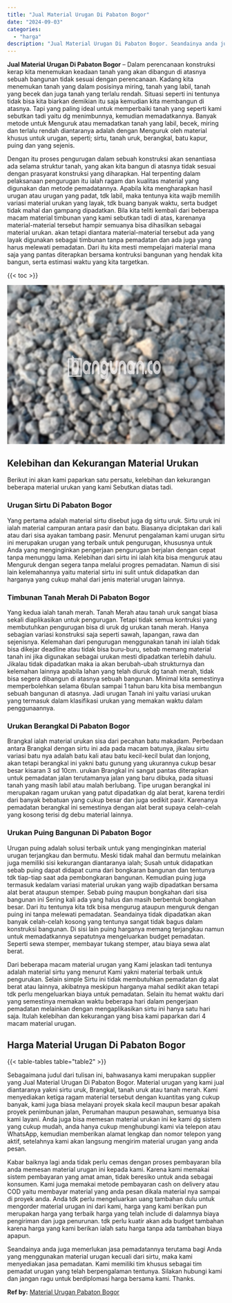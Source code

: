 ```yaml
---
title: "Jual Material Urugan Di Pabaton Bogor"
date: "2024-09-03"
categories: 
  - "harga"
description: "Jual Material Urugan Di Pabaton Bogor. Seandainya anda juga memerlukan jasa pemadatannya terutama bagi Anda yang menggunakan material urugan kecuali dari sir..."
---
```


**Jual Material Urugan Di Pabaton Bogor** – Dalam perencanaan konstruksi kerap kita menemukan keadaan tanah yang akan dibangun di atasnya sebuah bangunan tidak sesuai dengan perencanaan. Kadang kita menemukan tanah yang dalam posisinya miring, tanah yang labil, tanah yang becek dan juga tanah yang terlalu rendah. Situasi seperti ini tentunya tidak bisa kita biarkan demikian itu saja kemudian kita membangun di atasnya. Tapi yang paling ideal untuk memperbaiki tanah yang seperti kami sebutkan tadi yaitu dg menimbunnya, kemudian memadatkannya. Banyak metode untuk Menguruk atau memadatkan tanah yang labil, becek, miring dan terlalu rendah diantaranya adalah dengan Menguruk oleh material khusus untuk urugan, seperti; sirtu, tanah uruk, berangkal, batu kapur, puing dan yang sejenis.

Dengan itu proses pengurugan dalam sebuah konstruksi akan senantiasa ada selama struktur tanah, yang akan kita bangun di atasnya tidak sesuai dengan prasyarat konstruksi yang diharapkan. Hal terpenting dalam pelaksanaan pengurugan itu ialah ragam dan kualitas material yang digunakan dan metode pemadatannya. Apabila kita mengharapkan hasil urugan atau urugan yang padat, tdk labil, maka tentunya kita wajib memilih variasi material urukan yang layak, tdk buang banyak waktu, serta budget tidak mahal dan gampang dipadatkan. Bila kita teliti kembali dari beberapa macam material timbunan yang kami sebutkan tadi di atas, karenanya material-material tersebut hampir semuanya bisa dihasilkan sebagai material urukan. akan tetapi diantara material-material tersebut ada yang layak digunakan sebagai timbunan tanpa pemadatan dan ada juga yang harus melewati pemadatan. Dari itu kita mesti mempelajari material mana saja yang pantas diterapkan bersama kontruksi bangunan yang hendak kita bangun, serta estimasi waktu yang kita targetkan.

{{< toc >}}

![Jual Material Urugan Di Pabaton Bogor](/images/jual-urugan-23.png)

## Kelebihan dan Kekurangan Material Urukan

Berikut ini akan kami paparkan satu persatu, kelebihan dan kekurangan beberapa material urukan yang kami Sebutkan diatas tadi.

### Urugan Sirtu Di Pabaton Bogor

Yang pertama adalah material sirtu disebut juga dg sirtu uruk. Sirtu uruk ini ialah material campuran antara pasir dan batu. Biasanya diciptakan dari kali atau dari sisa ayakan tambang pasir. Menurut pengalaman kami urugan sirtu ini merupakan urugan yang terbaik untuk pengurugan, khususnya untuk Anda yang menginginkan pengerjaan pengurugan berjalan dengan cepat tanpa menunggu lama. Kelebihan dari sirtu ini ialah kita bisa menguruk atau Menguruk dengan segera tanpa melalui progres pemadatan. Namun di sisi lain kelemahannya yaitu material sirtu ini sulit untuk didapatkan dan harganya yang cukup mahal dari jenis material urugan lainnya.

### Timbunan Tanah Merah Di Pabaton Bogor

Yang kedua ialah tanah merah. Tanah Merah atau tanah uruk sangat biasa sekali diaplikasikan untuk pengurugan. Tetapi tidak semua kontruksi yang membutuhkan pengurugan bisa di uruk dg urukan tanah merah. Hanya sebagian variasi konstruksi saja seperti sawah, lapangan, rawa dan sejenisnya. Kelemahan dari pengurugan menggunakan tanah ini ialah tidak bisa dikejar deadline atau tidak bisa buru-buru, sebab memang material tanah ini jika digunakan sebagai urukan mesti dipadatkan terlebih dahulu. Jikalau tidak dipadatkan maka ia akan berubah-ubah strukturnya dan kelemahan lainnya apabila lahan yang telah diuruk dg tanah merah, tidak bisa segera dibangun di atasnya sebuah bangunan. Minimal kita semestinya memperbolehkan selama 6bulan sampai 1 tahun baru kita bisa membangun sebuah bangunan di atasnya. Jadi urugan Tanah ini yaitu variasi urukan yang termasuk dalam klasifikasi urukan yang memakan waktu dalam penggunaannya.

### Urukan Berangkal Di Pabaton Bogor

Brangkal ialah material urukan sisa dari pecahan batu makadam. Perbedaan antara Brangkal dengan sirtu ini ada pada macam batunya, jikalau sirtu variasi batu nya adalah batu kali atau batu kecil-kecil bulat dan lonjong, akan tetapi berangkal ini yakni batu gunung yang ukurannya cukup besar besar kisaran 3 sd 10cm. urukan Brangkal ini sangat pantas diterapkan untuk pemadatan jalan terutamanya jalan yang baru dibuka, pada situasi tanah yang masih labil atau malah berlubang. Tipe urugan berangkal ini merupakan ragam urukan yang patut dipadatkan dg alat berat, karena terdiri dari banyak bebatuan yang cukup besar dan juga sedikit pasir. Karenanya pemadatan berangkal ini semestinya dengan alat berat supaya celah-celah yang kosong terisi dg debu material lainnya.

### Urukan Puing Bangunan Di Pabaton Bogor

Urugan puing adalah solusi terbaik untuk yang menginginkan material urugan terjangkau dan bermutu. Meski tidak mahal dan bermutu melainkan juga memiliki sisi kekurangan diantaranya ialah; Susah untuk didapatkan sebab puing dapat didapat cuma dari bongkaran bangunan dan tentunya tdk tiap-tiap saat ada pembongkaran bangunan. Kemudian puing juga termasuk kedalam variasi material urukan yang wajib dipadatkan bersama alat berat ataupun stemper. Sebab puing maupun bongkahan dari sisa bangunan ini Sering kali ada yang halus dan masih berbentuk bongkahan besar. Dari itu tentunya kita tdk bisa mengurug ataupun menguruk dengan puing ini tanpa melewati pemadatan. Seandainya tidak dipadatkan akan banyak celah-celah kosong yang tentunya sangat tidak bagus dalam konstruksi bangunan. Di sisi lain puing harganya memang terjangkau namun untuk memadatkannya sepatutnya mengeluarkan budget pemadatan. Seperti sewa stemper, membayar tukang stemper, atau biaya sewa alat berat.

Dari beberapa macam material urugan yang Kami jelaskan tadi tentunya adalah material sirtu yang menurut Kami yakni material terbaik untuk pengurukan. Selain simple Sirtu ini tidak membutuhkan pemadatan dg alat berat atau lainnya, akibatnya meskipun harganya mahal sedikit akan tetapi tdk perlu mengeluarkan biaya untuk pemadatan. Selain itu hemat waktu dari yang semestinya memakan waktu beberapa hari dalam pengerjaan pemadatan melainkan dengan mengaplikasikan sirtu ini hanya satu hari saja. Itulah kelebihan dan kekurangan yang bisa kami paparkan dari 4 macam material urugan.

## Harga Material Urugan Di Pabaton Bogor

{{< table-tables table="table2" >}}

Sebagaimana judul dari tulisan ini, bahwasanya kami merupakan supplier yang Jual Material Urugan Di Pabaton Bogor. Material urugan yang kami jual diantaranya yakni sirtu uruk, Brangkal, tanah uruk atau tanah merah. Kami menyediakan ketiga ragam material tersebut dengan kuantitas yang cukup banyak, kami juga biasa melayani proyek skala kecil maupun besar apakah proyek penimbunan jalan, Perumahan maupun pesawahan, semuanya bisa kami layani. Anda juga bisa memesan material urukan ini ke kami dg sistem yang cukup mudah, anda hanya cukup menghubungi kami via telepon atau WhatsApp, kemudian memberikan alamat lengkap dan nomor telepon yang aktif, setelahnya kami akan langsung mengirim material urugan yang anda pesan.

Kabar baiknya lagi anda tidak perlu cemas dengan proses pembayaran bila anda memesan material urugan ini kepada kami. Karena kami memakai sistem pembayaran yang amat aman, tidak beresiko untuk anda sebagai konsumen. Kami juga memakai metode pembayaran cash on delivery atau COD yaitu membayar material yang anda pesan dikala material nya sampai di proyek anda. Anda tdk perlu mengeluarkan uang tambahan dulu untuk mengorder material urugan ini dari kami, harga yang kami berikan pun merupakan harga yang terbaik harga yang telah include di dalamnya biaya pengiriman dan juga penurunan. tdk perlu kuatir akan ada budget tambahan karena harga yang kami berikan ialah satu harga tanpa ada tambahan biaya apapun.

Seandainya anda juga memerlukan jasa pemadatannya terutama bagi Anda yang menggunakan material urugan kecuali dari sirtu, maka kami menyediakan jasa pemadatan. Kami memiliki tim khusus sebagai tim pemadat urugan yang telah berpengalaman tentunya. Silakan hubungi kami dan jangan ragu untuk berdiplomasi harga bersama kami. Thanks.

**Ref by:** [Material Urugan Pabaton Bogor](https://id.wikipedia.org/wiki/Material)
